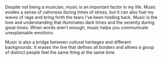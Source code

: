 Despite not being a musician, music is an important factor in my life.
Music evokes a sense of calmness during times of stress, but it can also fuel my waves of rage and bring forth the tears I’ve been holding back.
Music is the love and understanding that illuminates dark times and the serenity during great times. When words aren’t enough, music helps you communicate unexplainable emotions.

Music is also a bridge between cultural heritages and different backgrounds. 
It erases the line that defines all borders and allows a group of distinct people feel the same thing at the same time.

